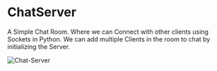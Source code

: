 # ChatServer
A Simple Chat Room. Where we can Connect with other clients using Sockets in Python.
We can add multiple Clients in the room to chat by initializing the Server.

![Chat-Server](https://user-images.githubusercontent.com/97823182/209951353-d61e6cae-eea9-4a5f-b1f7-7d994ab4bf71.jpg)
